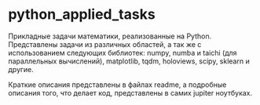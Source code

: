 # python_applied_tasks
Прикладные задачи математики, реализованные на Python. Представлены задачи из различных областей, а так же с использованием следующих библиотек: numpy, numba и taichi (для параллельных вычислений), matplotlib, tqdm, holoviews, scipy, sklearn и другие.

Краткие описания представлены в файлах readme, а подробные описания того, что делает код, представлены в самих jupiter ноутбуках.
